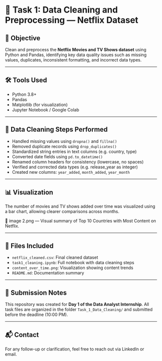 # 📁 Task 1: Data Cleaning and Preprocessing — Netflix Dataset

## 🎯 Objective
Clean and preprocess the **Netflix Movies and TV Shows dataset** using Python and Pandas, identifying key data quality issues such as missing values, duplicates, inconsistent formatting, and incorrect data types.

---

## 🛠️ Tools Used
- Python 3.8+
- Pandas
- Matplotlib (for visualization)
- Jupyter Notebook / Google Colab

---

## 🧹 Data Cleaning Steps Performed
- Handled missing values using `dropna()` and `fillna()`
- Removed duplicate records using `drop_duplicates()`
- Standardized string entries in text columns (e.g. country, type)
- Converted date fields using `pd.to_datetime()`
- Renamed column headers for consistency (lowercase, no spaces)
- Verified and corrected data types (e.g. release_year as integer)
- Created new columns: `year_added`, `month_added`, `year_month`

---

## 📊 Visualization
The number of movies and TV shows added over time was visualized using a bar chart, allowing clearer comparisons across months.

📎 image 2.png — Visual summary of Top 10 Countries with Most Content on Netflix.

---

## 📁 Files Included
- `netflix_cleaned.csv`: Final cleaned dataset
- `task1_cleaning.ipynb`: Full notebook with data cleaning steps
- `content_over_time.png`: Visualization showing content trends
- `README.md`: Documentation summary

---

## 📅 Submission Notes
This repository was created for **Day 1 of the Data Analyst Internship**. All task files are organized in the folder `Task_1_Data_Cleaning/` and submitted before the deadline (10:00 PM).

---

## 📬 Contact
For any follow-up or clarification, feel free to reach out via LinkedIn or email.

